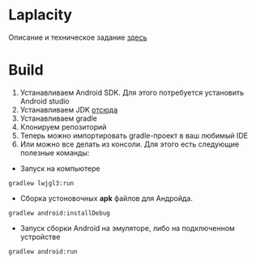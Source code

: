 # Laplacity

Описание и техническое задание [здесь](https://github.com/timattt/Steel-unicorn/blob/master/About/Laplacity.md)

# Build

1. Устанавливаем Android SDK. Для этого потребуется установить Android studio   
2. Устанавливаем JDK [отсюда](https://adoptium.net/)   
3. Устанавливаем gradle   
4. Клонируем репозиторий
5. Теперь можно импортировать gradle-проект в ваш любимый IDE
6. Или можно все делать из консоли. Для этого есть следующие полезные команды:

* Запуск на компьютере

```
gradlew lwjgl3:run
```

* Сборка устоновочных **apk** файлов для Андройда.

```
gradlew android:installDebug
```

* Запуск сборки Android на эмуляторе, либо на подключенном устройстве

```
gradlew android:run
```
